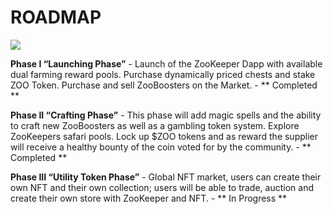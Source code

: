 # ROADMAP

![](/roadmap.png)

**Phase I “Launching Phase”** - Launch of the ZooKeeper Dapp with available dual farming reward pools. Purchase dynamically priced chests and stake ZOO Token. Purchase and sell ZooBoosters on the Market. - ** Completed **

**Phase II “Crafting Phase”** - This phase will add magic spells and the ability to craft new ZooBoosters as well as a gambling token system. Explore ZooKeepers safari pools. Lock up $ZOO tokens and as reward the supplier will receive a healthy bounty of the coin voted for by the community. - ** Completed **

**Phase III “Utility Token Phase”** - Global NFT market, users can create their own NFT and their own collection; users will be able to trade, auction and create their own store with ZooKeeper and NFT. - ** In Progress **